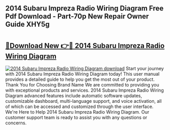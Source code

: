 ## 2014 Subaru Impreza Radio Wiring Diagram Free Pdf Download - Part-70p New Repair Owner Guide XHY5g

# <h2><a href="http://dfsby49.blite.top/?on=2014+Subaru+Impreza+Radio+Wiring+Diagram">🔗Download New 👉🔴 2014 Subaru Impreza Radio Wiring Diagram</a></h2>

[![2014 Subaru Impreza Radio Wiring Diagram download](https://i.imgur.com/lujVjoI.png)](http://dfsby49.blite.top/?on=2014+Subaru+Impreza+Radio+Wiring+Diagram)
Start your journey with 2014 Subaru Impreza Radio Wiring Diagram today! This user manual provides a detailed guide to help you get the most out of your product. Thank You for Choosing Brand Name We are committed to providing you with exceptional products and services. 2014 Subaru Impreza Radio Wiring Diagram advanced features include automatic software updates, customizable dashboard, multi-language support, and voice activation, all of which can be accessed and customized through the user interface. We're Here to Help 2014 Subaru Impreza Radio Wiring Diagram. Our customer support team is ready to assist you with any questions or concerns.
